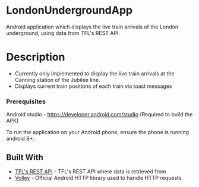 # LondonUndergroundApp
Android application which displays the live train arrivals of the London underground, using data from TFL's REST API. 

# Description
* Currently only implemented to display the live train arrivals at the Canning station of the Jubilee line.
* Displays current train positions of each train via toast messages

### Prerequisites 
Android studio - https://developer.android.com/studio (Required to build the APK) 

To run the application on your Android phone, ensure the phone is running android 8+.

## Built With
* [TFL's REST API](https://api.tfl.gov.uk/) - TFL's REST API where data is retrieved from
* [Volley](https://developer.android.com/training/volley) - Official Android HTTP library used to handle HTTP requests.





